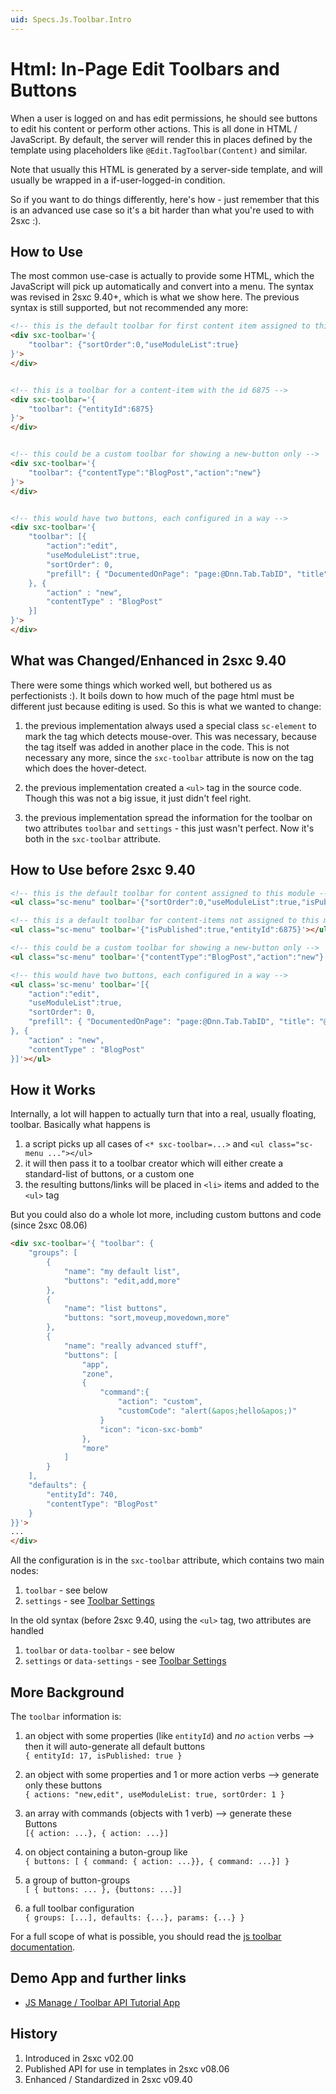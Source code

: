 ```yaml
---
uid: Specs.Js.Toolbar.Intro
---
```

# Html: In-Page Edit Toolbars and Buttons

When a user is logged on and has edit permissions, he should see buttons to edit his content or perform other actions. This is all done in HTML / JavaScript. By default, the server will render this in places defined by the template using placeholders like `@Edit.TagToolbar(Content)` and similar.

Note that usually this HTML is generated by a server-side template, and will usually be wrapped in a if-user-logged-in condition.

So if you want to do things differently, here's how - just remember that this is an advanced use case so it's a bit harder than what you're used to with 2sxc :).


## How to Use
The most common use-case is actually to provide some HTML, which the JavaScript will pick up automatically and convert into a menu. The syntax was revised in 2sxc 9.40+, which is what we show here. The previous syntax is still supported, but not recommended any more:



```HTML
<!-- this is the default toolbar for first content item assigned to this module -->
<div sxc-toolbar='{
    "toolbar": {"sortOrder":0,"useModuleList":true}
}'>
</div>


<!-- this is a toolbar for a content-item with the id 6875 -->
<div sxc-toolbar='{
    "toolbar": {"entityId":6875}
}'>
</div>


<!-- this could be a custom toolbar for showing a new-button only -->
<div sxc-toolbar='{
    "toolbar": {"contentType":"BlogPost","action":"new"}
}'>
</div>


<!-- this would have two buttons, each configured in a way --> 
<div sxc-toolbar='{
    "toolbar": [{
        "action":"edit",
        "useModuleList":true,
        "sortOrder": 0,
        "prefill": { "DocumentedOnPage": "page:@Dnn.Tab.TabID", "title": "@Dnn.Tab.Title" }
    }, {
        "action" : "new",
        "contentType" : "BlogPost"
    }]
}'>
</div>
```

## What was Changed/Enhanced in 2sxc 9.40

There were some things which worked well, but bothered us as perfectionists :). It boils down to how much of the page html must be different just because editing is used. So this is what we wanted to change:

1. the previous implementation always used a special class `sc-element` to mark the tag which detects mouse-over. This was necessary, because the tag itself was added in another place in the code. This is not necessary any more, since the `sxc-toolbar` attribute is now on the tag which does the hover-detect.

1. the previous implementation created a `<ul>` tag in the source code. Though this was not a big issue, it just didn't feel right.

1. the previous implementation spread the information for the toolbar on two attributes `toolbar` and `settings` - this just wasn't perfect. Now it's both in the `sxc-toolbar` attribute.

## How to Use before 2sxc 9.40

```HTML
<!-- this is the default toolbar for content assigned to this module -->
<ul class="sc-menu" toolbar='{"sortOrder":0,"useModuleList":true,"isPublished":true}'></ul>

<!-- this is a default toolbar for content-items not assigned to this module -->
<ul class="sc-menu" toolbar='{"isPublished":true,"entityId":6875}'></ul>

<!-- this could be a custom toolbar for showing a new-button only -->
<ul class="sc-menu" toolbar='{"contentType":"BlogPost","action":"new"}'></ul>

<!-- this would have two buttons, each configured in a way --> 
<ul class='sc-menu' toolbar='[{
    "action":"edit", 
    "useModuleList":true, 
    "sortOrder": 0, 
    "prefill": { "DocumentedOnPage": "page:@Dnn.Tab.TabID", "title": "@Dnn.Tab.Title" } 
}, {
    "action" : "new",
    "contentType" : "BlogPost" 
}]'></ul>
```

## How it Works

Internally, a lot will happen to actually turn that into a real, usually floating, toolbar. Basically what happens is

1. a script picks up all cases of `<* sxc-toolbar=...>` and `<ul class="sc-menu ..."></ul>`
2. it will then pass it to a toolbar creator which will either create a standard-list of buttons, or a custom one
3. the resulting buttons/links will be placed in `<li>` items and added to the `<ul>` tag

But you could also do a whole lot more, including custom buttons and code (since 2sxc 08.06)

```html
<div sxc-toolbar='{ "toolbar": {
    "groups": [
        {
            "name": "my default list",
            "buttons": "edit,add,more"
        },
        {
            "name": "list buttons",
            "buttons: "sort,moveup,movedown,more"
        },
        {
            "name": "really advanced stuff",
            "buttons": [
                "app",
                "zone",
                {
                    "command":{
                        "action": "custom",
                        "customCode": "alert(&apos;hello&apos;)"
                    }
                    "icon": "icon-sxc-bomb"
                },
                "more"
            ]
        }
    ],
    "defaults": {
        "entityId": 740,
        "contentType": "BlogPost"
    }
}}'>
...
</div>
```

All the configuration is in the `sxc-toolbar` attribute, which contains two main nodes:

1. `toolbar` - see below
2. `settings` - see [Toolbar Settings](xref:Specs.Js.Toolbar.Settings)

In the old syntax (before 2sxc 9.40, using the `<ul>` tag, two attributes are handled
1. `toolbar` or `data-toolbar` - see below
2. `settings` or `data-settings` - see [Toolbar Settings](xref:Specs.Js.Toolbar.Settings)


## More Background
The `toolbar` information is:

1. an object with some properties (like `entityId`) and _no_ `action` verbs --> then it will auto-generate all default buttons  
`{ entityId: 17, isPublished: true }`

1. an object with some properties and 1 or more action verbs --> generate only these buttons  
`{ actions: "new,edit", useModuleList: true, sortOrder: 1 }`

1. an array with commands (objects with 1 verb) --> generate these Buttons  
`[{ action: ...}, { action: ...}]`

1. on object containing a buton-group like  
`{ buttons: [ { command: { action: ...}}, { command: ...}] }`

1. a group of button-groups  
`[ { buttons: ... }, {buttons: ...}]`

1. a full toolbar configuration  
`{ groups: [...], defaults: {...}, params: {...} }`


For a full scope of what is possible, you should read the [js toolbar documentation](xref:Specs.Js.Toolbar.Js).

## Demo App and further links
* [JS Manage / Toolbar API Tutorial App](http://2sxc.org/en/apps/app/tutorial-for-the-javascript-apis-and-custom-toolbars)

## History
1. Introduced in 2sxc v02.00
2. Published API for use in templates in 2sxc v08.06
3. Enhanced / Standardized in 2sxc v09.40
